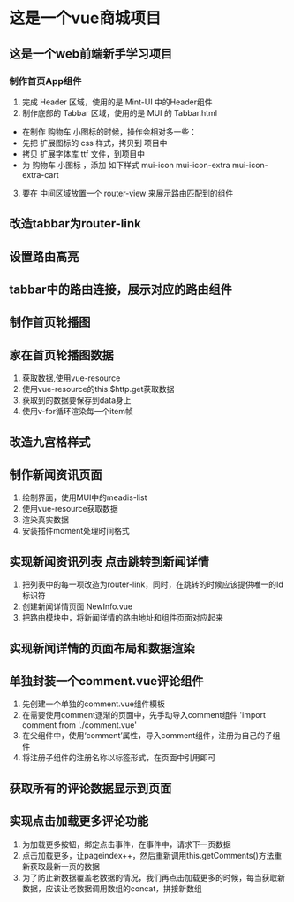# 这是一个vue商城项目
## 这是一个web前端新手学习项目
### 制作首页App组件
1. 完成 Header 区域，使用的是 Mint-UI 中的Header组件
2. 制作底部的 Tabbar 区域，使用的是 MUI 的 Tabbar.html
- 在制作 购物车 小图标的时候，操作会相对多一些：
- 先把 扩展图标的 css 样式，拷贝到 项目中
- 拷贝 扩展字体库 ttf 文件，到项目中
- 为 购物车 小图标 ，添加 如下样式 mui-icon mui-icon-extra mui-icon-extra-cart
3. 要在 中间区域放置一个 router-view 来展示路由匹配到的组件
## 改造tabbar为router-link
## 设置路由高亮
## tabbar中的路由连接，展示对应的路由组件

## 制作首页轮播图
## 家在首页轮播图数据
1. 获取数据,使用vue-resource
2. 使用vue-resource的this.$http.get获取数据
3. 获取到的数据要保存到data身上
4. 使用v-for循环渲染每一个item帧

## 改造九宫格样式

## 制作新闻资讯页面

1. 绘制界面，使用MUI中的meadis-list
2. 使用vue-resource获取数据
3. 渲染真实数据
4. 安装插件moment处理时间格式

## 实现新闻资讯列表 点击跳转到新闻详情
1. 把列表中的每一项改造为router-link，同时，在跳转的时候应该提供唯一的Id标识符
2. 创建新闻详情页面 NewInfo.vue
3. 把路由模块中，将新闻详情的路由地址和组件页面对应起来

## 实现新闻详情的页面布局和数据渲染

## 单独封装一个comment.vue评论组件
1. 先创建一个单独的comment.vue组件模板
2. 在需要使用comment逐渐的页面中，先手动导入comment组件
    'import comment from './comment.vue' 
3. 在父组件中，使用‘comment’属性，导入comment组件，注册为自己的子组件
4. 将注册子组件的注册名称以标签形式，在页面中引用即可

## 获取所有的评论数据显示到页面

## 实现点击加载更多评论功能
1. 为加载更多按钮，绑定点击事件，在事件中，请求下一页数据
2. 点击加载更多，让pageindex++，然后重新调用this.getComments()方法重新获取最新一页的数据
3. 为了防止新数据覆盖老数据的情况，我们再点击加载更多的时候，每当获取新数据，应该让老数据调用数组的concat，拼接新数组